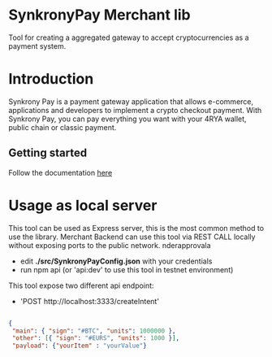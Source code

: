 # SynkronyPay Merchant lib

Tool for creating a aggregated gateway to accept cryptocurrencies as a payment system.
# Introduction

Synkrony Pay is a payment gateway application that allows e-commerce, applications and developers to implement a crypto checkout payment. 
With Synkrony Pay, you can pay everything you want with your 4RYA wallet, public chain or classic payment.
## Getting started

Follow the documentation [here](https://affidaty-s-p-a.gitbook.io/synkrony-pay/)

# Usage as local server

This tool can be used as Express server, this is the most common method to use the library.
Merchant Backend can use this tool via REST CALL locally without exposing ports to the public network.
nderapprovala
- edit **./src/SynkronyPayConfig.json** with your credentials
- run npm api (or 'api:dev' to use this tool in testnet environment)

This tool expose two different api endpoint:

 - 'POST http://localhost:3333/createIntent'

 ```json 

{
  "main": { "sign": "#BTC", "units": 1000000 },
  "other": [{ "sign": "#EURS", "units": 1000 }],
  "payload": {"yourItem" : "yourValue"}
}

```


**Note:** for Bitcoin, you must use "Satoshi" value : <span style="color:green">**1**</span> BTX = <span style="color:green">**1**</span> x 10<sup>8</sup> Satoshi

**Note:** for Euros, you must use "Cents" value : <span style="color:green">**1**</span> EURO = <span style="color:green">**1**</span> x 100 Cents

**Note:** you can fill "payload" with an object that contains any information, payment system take care about send this object in each webhook, you can store cart datail, payment id, or all e-commerce stuff that you need to recovery the cart from webhook.

take the result and use it as input parameter of PayComponent in browser

```javascript
 window.SynkronyPay.pay(json.paymentObject).then(payComponentResponse => {
   // send the result to your server to sign & submit stransaction
 });
```

- 'POST http://localhost:3333/submitPayment'

 ```json 

{
    "paymentId": "dataResultFromPayComponent.paymentId",
    "bulkNode": "dataResultFromPayComponent.bulkNode" , 
    "bulkRoot": "dataResultFromPayComponent.bulkRoot"
}

```

# Usage as batch command

This tool can be used as cli command.
Merchant Backend can use this tool as a shell command (batch) passing args as a json string.

- edit **./src/SynkronyPayConfig.json** with your credentials

For each payment run in shell:
```shell
node ./src/cli.js -c createIntent -e dev (or -e prod) -a '{"main": { "sign": "#BTC", "units": 1000000 },"other": [{ "sign": "#EURS", "units": 1000 }],"payload": {"yourItem" : "yourValue"}}'
```


**Note:** for Bitcoin, you must use "Satoshi" value : <span style="color:green">**1**</span> BTX = <span style="color:green">**1**</span> x 10<sup>8</sup> Satoshi

**Note:** for Euros, you must use "Cents" value : <span style="color:green">**1**</span> EURO = <span style="color:green">**1**</span> x 100 Cents

**Note:** you can fill "payload" with an object that contains any information, payment system take care about send this object in each webhook, you can store cart datail, payment id, or all e-commerce stuff that you need to recovery the cart from webhook.


take the result and use it as input parameter of PayComponent in browser

```javascript
 window.SynkronyPay.pay(json.paymentObject).then(payComponentResponse => {
   // send the result to your server to sign & submit stransaction
 });
```

```shell
node ./src/cli.js -c submitPayment -e dev (or -e prod) -a '{"paymentId": "dataResultFromPayComponent.paymentId","bulkNode": "dataResultFromPayComponent.bulkNode" , "bulkRoot": "dataResultFromPayComponent.bulkRoot"}'
```






